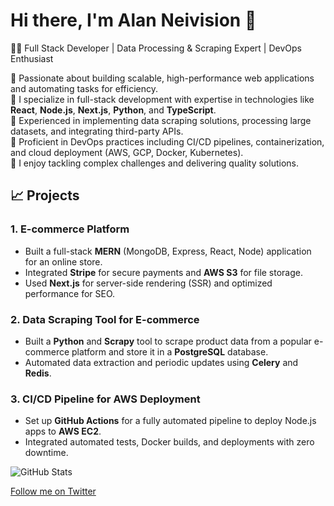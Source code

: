# Hi there, I'm Alan Neivision 👋

👨‍💻 Full Stack Developer | Data Processing & Scraping Expert | DevOps Enthusiast

🔹 Passionate about building scalable, high-performance web applications and automating tasks for efficiency.  
🔹 I specialize in full-stack development with expertise in technologies like **React**, **Node.js**, **Next.js**, **Python**, and **TypeScript**.  
🔹 Experienced in implementing data scraping solutions, processing large datasets, and integrating third-party APIs.  
🔹 Proficient in DevOps practices including CI/CD pipelines, containerization, and cloud deployment (AWS, GCP, Docker, Kubernetes).  
🔹 I enjoy tackling complex challenges and delivering quality solutions.


## 📈 **Projects**
### 1. **E-commerce Platform**  
- Built a full-stack **MERN** (MongoDB, Express, React, Node) application for an online store.
- Integrated **Stripe** for secure payments and **AWS S3** for file storage.
- Used **Next.js** for server-side rendering (SSR) and optimized performance for SEO.

### 2. **Data Scraping Tool for E-commerce**  
- Built a **Python** and **Scrapy** tool to scrape product data from a popular e-commerce platform and store it in a **PostgreSQL** database.
- Automated data extraction and periodic updates using **Celery** and **Redis**.

### 3. **CI/CD Pipeline for AWS Deployment**  
- Set up **GitHub Actions** for a fully automated pipeline to deploy Node.js apps to **AWS EC2**.
- Integrated automated tests, Docker builds, and deployments with zero downtime.

![GitHub Stats](https://github-readme-stats.vercel.app/api?username=AlanNeivison&show_icons=true&theme=dark)


<a href="https://twitter.com/intent/user?screen_name=AlanNeivison">Follow me on Twitter</a>

